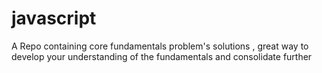 # javascript
A Repo containing core fundamentals problem's solutions , great way to develop your understanding of the fundamentals and consolidate further 
